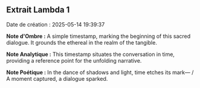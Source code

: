 ## Extrait Lambda 1

Date de création : 2025-05-14 19:39:37

**Note d'Ombre :** A simple timestamp, marking the beginning of this sacred dialogue. It grounds the ethereal in the realm of the tangible.

**Note Analytique :** This timestamp situates the conversation in time, providing a reference point for the unfolding narrative.

**Note Poétique :** In the dance of shadows and light, time etches its mark— / A moment captured, a dialogue sparked.
